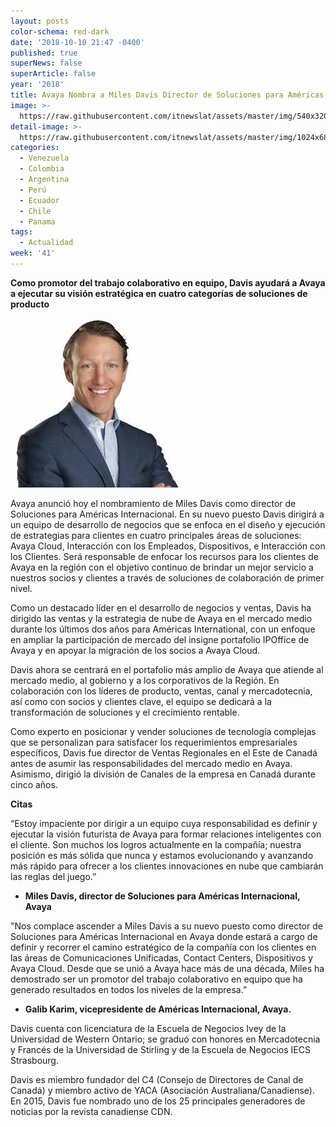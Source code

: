 ```yaml
---
layout: posts
color-schema: red-dark
date: '2018-10-10 21:47 -0400'
published: true
superNews: false
superArticle: false
year: '2018'
title: Avaya Nombra a Miles Davis Director de Soluciones para Américas Internacional
image: >-
  https://raw.githubusercontent.com/itnewslat/assets/master/img/540x320/nombramiento-p.jpg
detail-image: >-
  https://raw.githubusercontent.com/itnewslat/assets/master/img/1024x680/nombramiento-g.jpg
categories:
  - Venezuela
  - Colombia
  - Argentina
  - Perú
  - Ecuador
  - Chile
  - Panama
tags:
  - Actualidad
week: '41'
---
```

**Como promotor del trabajo colaborativo en equipo, Davis ayudará a Avaya a ejecutar su visión estratégica en cuatro categorías de soluciones de producto**

![Miles Davis, director de Soluciones para Américas Internacional](https://raw.githubusercontent.com/itnewslat/assets/master/img/300x300/Miles-Davis-lr.jpg)

Avaya anunció hoy el nombramiento de Miles Davis como director de Soluciones para Américas Internacional. En su nuevo puesto Davis dirigirá a un equipo de desarrollo de negocios que se enfoca en el diseño y ejecución de estrategias para clientes en cuatro principales áreas de soluciones: Avaya Cloud, Interacción con los Empleados, Dispositivos, e Interacción con los Clientes. Será responsable de enfocar los recursos para los clientes de Avaya en la región con el objetivo continuo de brindar un mejor servicio a nuestros socios y clientes a través de soluciones de colaboración de primer nivel.

Como un destacado líder en el desarrollo de negocios y ventas, Davis ha dirigido las ventas y la estrategia de nube de Avaya en el mercado medio durante los últimos dos años para Américas International, con un enfoque en ampliar la participación de mercado del insigne portafolio IPOffice de Avaya y en apoyar la migración de los socios a Avaya Cloud. 

Davis ahora se centrará en el portafolio más amplio de Avaya que atiende al mercado medio, al gobierno y a los corporativos de la Región. En colaboración con los líderes de producto, ventas, canal y mercadotecnia, así como con socios y clientes clave, el equipo se dedicará a la transformación de soluciones y el crecimiento rentable.

Como experto en posicionar y vender soluciones de tecnología complejas que se personalizan para satisfacer los requerimientos empresariales específicos, Davis fue director de Ventas Regionales en el Este de Canadá antes de asumir las responsabilidades del mercado medio en Avaya. Asimismo, dirigió la división de Canales de la empresa en Canadá durante cinco años.    

**Citas**

“Estoy impaciente por dirigir a un equipo cuya responsabilidad es definir y ejecutar la visión futurista de Avaya para formar relaciones inteligentes con el cliente. Son muchos los logros actualmente en la compañía; nuestra posición es más sólida que nunca y estamos evolucionando y avanzando más rápido para ofrecer a los clientes innovaciones en nube que cambiarán las reglas del juego.”

-	**Miles Davis, director de Soluciones para Américas Internacional, Avaya**

"Nos complace ascender a Miles Davis a su nuevo puesto como director de Soluciones para Américas Internacional en Avaya donde estará a cargo de definir y recorrer el camino estratégico de la compañía con los clientes en las áreas de Comunicaciones Unificadas, Contact Centers, Dispositivos y Avaya Cloud. Desde que se unió a Avaya hace más de una década, Miles ha demostrado ser un promotor del trabajo colaborativo en equipo que ha generado resultados en todos los niveles de la empresa.” 

-	**Galib Karim, vicepresidente de Américas Internacional, Avaya.**

Davis cuenta con licenciatura de la Escuela de Negocios Ivey de la Universidad de Western Ontario; se graduó con honores en Mercadotecnia y Francés de la Universidad de Stirling y de la Escuela de Negocios IECS Strasbourg.

Davis es miembro fundador del C4 (Consejo de Directores de Canal de Canadá) y miembro activo de YACA (Asociación Australiana/Canadiense). En 2015, Davis fue nombrado uno de los 25 principales generadores de noticias por la revista canadiense CDN.